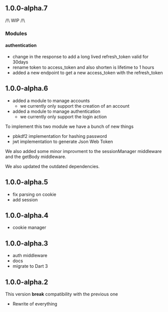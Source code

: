 ## 1.0.0-alpha.7

/!\ WIP /!\

### Modules
#### authentication
- change in the response to add a long lived refresh_token valid for 30days
- rename token to access_token and also shorten is lifetime to 1 hours
- added a new endpoint to get a new access_token with the refresh_token

## 1.0.0-alpha.6

- added a module to manage accounts
    - we currently only support the creation of an account
- added a module to manage authentication
    - we currently only support the login action

To implement this two module we have a bunch of new things
- pbkdf2 implementation for hashing password
- jwt implementation to generate Json Web Token

We also added some minor improvment to the sessionManager middleware and the getBody middleware.

We also updated the outdated dependencies.

## 1.0.0-alpha.5

- fix parsing on cookie
- add session

## 1.0.0-alpha.4

- cookie manager

## 1.0.0-alpha.3

- auth middleware
- docs
- migrate to Dart 3

## 1.0.0-alpha.2

This version **break** compatibility with the previous one

- Rewrite of everything
